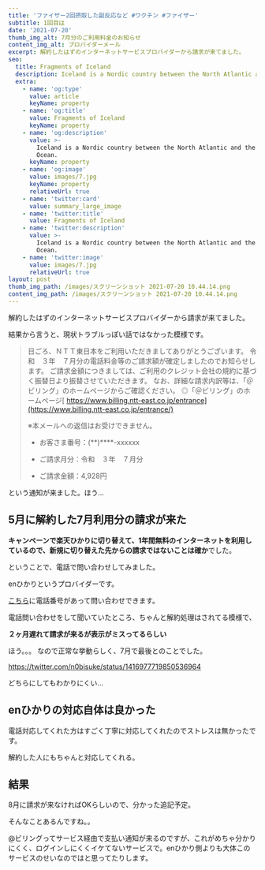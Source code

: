 ```yaml
---
title: 'ファイザー2回摂取した副反応など #ワクチン #ファイザー'
subtitle: 1回目は
date: '2021-07-20'
thumb_img_alt: 7月分のご利用料金のお知らせ
content_img_alt: プロバイダーメール
excerpt: 解約したはずのインターネットサービスプロバイダーから請求が来てました。
seo:
  title: Fragments of Iceland
  description: Iceland is a Nordic country between the North Atlantic and the Arctic Ocean.
  extra:
    - name: 'og:type'
      value: article
      keyName: property
    - name: 'og:title'
      value: Fragments of Iceland
      keyName: property
    - name: 'og:description'
      value: >-
        Iceland is a Nordic country between the North Atlantic and the Arctic
        Ocean.
      keyName: property
    - name: 'og:image'
      value: images/7.jpg
      keyName: property
      relativeUrl: true
    - name: 'twitter:card'
      value: summary_large_image
    - name: 'twitter:title'
      value: Fragments of Iceland
    - name: 'twitter:description'
      value: >-
        Iceland is a Nordic country between the North Atlantic and the Arctic
        Ocean.
    - name: 'twitter:image'
      value: images/7.jpg
      relativeUrl: true
layout: post
thumb_img_path: /images/スクリーンショット 2021-07-20 10.44.14.png
content_img_path: /images/スクリーンショット 2021-07-20 10.44.14.png
---
```

解約したはずのインターネットサービスプロバイダーから請求が来てました。

結果から言うと、現状トラブルっぽい話ではなかった模様です。

> 日ごろ、ＮＴＴ東日本をご利用いただきましてありがとうございます。
> 令和　３年　７月分の電話料金等のご請求額が確定しましたのでお知らせします。
> ご請求金額につきましては、ご利用のクレジット会社の規約に基づく振替日より振替させていただきます。
> なお、詳細な請求内訳等は、「＠ビリング」のホームページからご確認ください。
> ◎「＠ビリング」のホームページ[
> https://www.billing.ntt-east.co.jp/entrance](https://www.billing.ntt-east.co.jp/entrance/)
>
> ※本メールへの返信はお受けできません。
>
> *   お客さま番号：(\*\*)\*\*\*\*-xxxxxx
>
> *   ご請求月分：令和　３年　７月分
>
> *   ご請求金額：4,928円

という通知が来ました。ほう...

## 5月に解約した7月利用分の請求が来た

**キャンペーンで楽天ひかりに切り替えて、1年間無料のインターネットを利用しているので、新規に切り替えた先からの請求ではないことは確か**でした。

ということで、電話で問い合わせしてみました。

enひかりというプロバイダーです。

[こちら](https://enhikari.jp/lifesupport.html)に電話番号があって問い合わせできます。

電話問い合わせをして聞いていたところ、ちゃんと解約処理はされてる模様で、

**２ヶ月遅れて請求が来るが表示がミスってるらしい**

ほう。。。 なので正常な挙動らしく、7月で最後とのことでした。

https://twitter.com/n0bisuke/status/1416977719850536964

どちらにしてもわかりにくい...

## enひかりの対応自体は良かった

電話対応してくれた方はすごく丁寧に対応してくれたのでストレスは無かったです。

解約した人にもちゃんと対応してくれる。

## 結果

8月に請求が来なければOKらしいので、分かった追記予定。

そんなことあるんですね。。

@ビリングってサービス経由で支払い通知が来るのですが、これがめちゃ分かりにくく、ログインしにくくイケてないサービスで。enひかり側よりも大体このサービスのせいなのではと思ってたりします。
